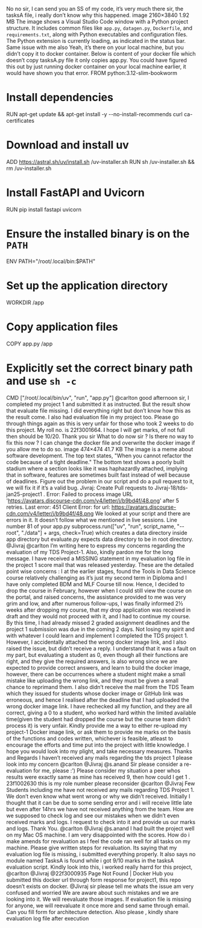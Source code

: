 No no sir, I can send you an SS of my code, it’s very much there sir, the tasksA file, i really don’t know why this happened. image 2160×3840 1.92 MB
The image shows a Visual Studio Code window with a Python project structure. It includes common files like `app.py`, `datagen.py`, `Dockerfile`, and `requirements.txt`, along with Python executables and configuration files. The Python extension is currently loading, as indicated in the status bar.
Same issue with me also
Yeah, it’s there on your local machine, but you didn’t copy it to docker container. Below is content of your docker file which doesn’t copy tasksA.py file it only copies app.py. You could have figured this out by just running docker container on your local machine earlier, it would have shown you that error. FROM python:3.12-slim-bookworm

# Install dependencies
RUN apt-get update && apt-get install -y --no-install-recommends curl ca-certificates

# Download and install uv
ADD https://astral.sh/uv/install.sh /uv-installer.sh
RUN sh /uv-installer.sh && rm /uv-installer.sh

# Install FastAPI and Uvicorn
RUN pip install fastapi uvicorn

# Ensure the installed binary is on the `PATH`
ENV PATH="/root/.local/bin:$PATH"

# Set up the application directory
WORKDIR /app

# Copy application files
COPY app.py /app

# Explicitly set the correct binary path and use `sh -c`
CMD ["/root/.local/bin/uv", "run", "app.py"]
@carlton good afternoon sir, I completed my project 1 and submitted it as instructed. But the result show that evaluate file missing. I did everything right but don’t know how this as the result come. I also had evaluation file in my project too. Please go through things again as this is very unfair for those who took 2 weeks to do this project. My roll no. is 22f3001664. I hope I will get marks, of not full then should be 10/20. Thank you sir
What to do now sir ? Is there no way to fix this now ? I can change the docker file and overwrite the docker image if you allow me to do so.
image 474×474 41.7 KB
The image is a meme about software development. The top text states, "When you cannot refactor the code because of a tight deadline." The bottom text shows a poorly built stadium where a section looks like it was haphazardly attached, implying that in software, features are sometimes built fast instead of well because of deadlines.
Figure out the problem in our script and do a pull request to it, we will fix it if it’s a valid bug. Jivraj: Create Pull requests to Jivraj-18/tds-jan25-project1 .
Error: Failed to process image URL 'https://avatars.discourse-cdn.com/v4/letter/j/b9bd4f/48.png' after 5 retries. Last error: 451 Client Error:  for url: https://avatars.discourse-cdn.com/v4/letter/j/b9bd4f/48.png
We looked at your script and there are errors in it. It doesn’t follow what we mentioned in live sessions. Line number 81 of your app.py subprocess.run(["uv", "run", script_name, "--root", "./data"] + args, check=True) which creates a data directory inside app directory but evaluate.py expects data directory to be in root directory.
@Jivraj @carlton I’m writing here to express my concerns regarding the evaluation of my TDS Project-1. Also, kindly pardon me for the long message. I have received a MISSING statement in my evaluation log file in the project 1 score mail that was released yesterday. These are the detailed point wise concerns : I at the earlier stages, found the Tools in Data Science course relatively challenging as it’s just my second term in Diploma and I have only completed BDM and MLF Course till now. Hence, I decided to drop the course in February, however when I could still view the course on the portal, and raised concerns, the assistance provided to me was very grim and low, and after numerous follow-ups, I was finally informed 2½ weeks after dropping my course, that my drop application was received in draft and they would not proceed with it, and I had to continue my course. By this time, I had already missed 2 graded assignment deadlines and the project 1 submission was due in the coming 2 days. Not losing my spirit and with whatever I could learn and implement I completed the TDS project 1. However, I accidentally attached the wrong docker image link, and I also raised the issue, but didn’t receive a reply. I understand that it was a fault on my part, but evaluating a student as 0, even though all their functions are right, and they give the required answers, is also wrong since we are expected to provide correct answers, and learn to build the docker image, however, there can be occurrences where a student might make a small mistake like uploading the wrong link, and they must be given a small chance to reprimand them. I also didn’t receive the mail from the TDS Team which they issued for students whose docker image or GitHub link was erroneous, and hence I realised after the deadline that I had uploaded the wrong docker image link. I have rechecked all my function, and they are all correct, giving a 0 to a student, who worked hard within the limited available time(given the student had dropped the course but the course team didn’t process it) is very unfair. Kindly provide me a way to either re-upload my project-1 Docker image link, or ask them to provide me marks on the basis of the functions and codes written, whichever is feasible, atleast to encourage the efforts and time put into the project with little knowledge. I hope you would look into my plight, and take necessary measures. Thanks and Regards
I haven’t received any mails regarding the tds project 1 please look into my concern @carlton @Jivraj @s.anand
Sir please consider a re-evaluation for me, please :’)
Please consider my situation a peer whos results were exactly same as mine has received 9, then how could I get 1 . 23f1002630 this is my role number please reconsider @carlton @Jivraj
Few Students including me have not received any mails regarding TDS Project 1. We don’t even know what went wrong or why we didn’t received. Initially I thought that it can be due to some sending error and i will receive little late but even after 14hrs we have not received anything from the team. How are we supposed to check log and see our mistakes when we didn’t even received marks and logs. I request to check into it and provide us our marks and logs. Thank You. @carlton @Jivraj @s.anand
I had built the project well on my Mac OS machine. I am very disappointed with the scores. How do i make amends for revaluation as I feel the code ran well for all tasks on my machine. Please give written steps for revaluation.
Its saying that my evaluation log file is missing, i submitted everything properly. It also says no module named TasksA is found while i got 9/10 marks in the tasksA evaluation script. Kindly look into this, i worked really harrd for this project, @carlton @Jivraj
@22f3000935 Page Not Found | Docker Hub you submitted this docker url through form response for project1, this repo doesn’t exists on docker.
@Jivraj sir please tell me whats the issue am very confused and worried
We are aware about such mistakes and we are looking into it. We will reevaluate those images.
If evaluation file is missing for anyone, we will reevaluate it once more and send same through email. Can you fill form for architecture detection.
Also please , kindly share evaluation log file after execution
